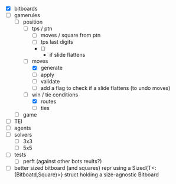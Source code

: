 - [x] bitboards
- [ ] gamerules
  - [ ] position
    - [ ] tps / ptn
      - [ ] moves / square from ptn
      - [ ] tps last digits
      - [ ] * if slide flattens
    - [ ] moves
      - [x] generate
      - [ ] apply
      - [ ] validate
      - [ ] add a flag to check if a slide flattens (to undo moves)
    - [ ] win / tie conditions
      - [x] routes
      - [ ] ties
  - [ ] game
- [ ] TEI
- [ ] agents
- [ ] solvers
  - [ ] 3x3
  - [ ] 5x5

- [ ] tests
  - [ ] perft (against other bots reults?)

- [ ] better sized bitboard (and squares) repr using a Sized{T<:(Bitboatd,Square)>} struct holding a size-agnostic Bitboard